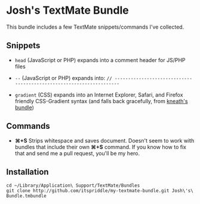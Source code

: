 # Josh's TextMate Bundle

This bundle includes a few TextMate snippets/commands I've collected.


## Snippets

* `head` (JavaScript or PHP) expands into a comment header for JS/PHP files

* `--` (JavaScript or PHP) expands into:
  `// --------------------------------------------------------------------`
* `gradient` (CSS) expands into an Internet Explorer, Safari, and Firefox
   friendly CSS-Gradient syntax (and falls back gracefully, from
   [kneath's bundle](http://github.com/kneath/textmate-snippets/))


## Commands

* **&#8984;+S** Strips whitespace and saves document. Doesn't seem to work
  with bundles that include their own **&#8984;+S** command. If you know how
  to fix that and send me a pull request, you'll be my hero.


## Installation

    cd ~/Library/Application\ Support/TextMate/Bundles
    git clone http://github.com/itspriddle/my-textmate-bundle.git Josh\'s\ Bundle.tmbundle

